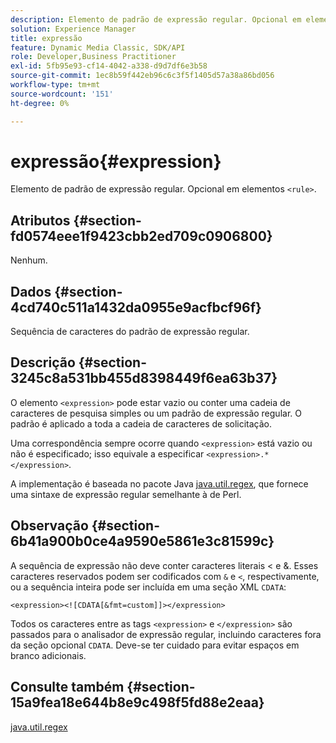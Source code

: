 ```yaml
---
description: Elemento de padrão de expressão regular. Opcional em elementos <rule> .
solution: Experience Manager
title: expressão
feature: Dynamic Media Classic, SDK/API
role: Developer,Business Practitioner
exl-id: 5fb95e93-cf14-4042-a338-d9d7df6e3b58
source-git-commit: 1ec8b59f442eb96c6c3f5f1405d57a38a86bd056
workflow-type: tm+mt
source-wordcount: '151'
ht-degree: 0%

---
```


# expressão{#expression}

Elemento de padrão de expressão regular. Opcional em elementos `<rule>`.

## Atributos {#section-fd0574eee1f9423cbb2ed709c0906800}

Nenhum.

## Dados {#section-4cd740c511a1432da0955e9acfbcf96f}

Sequência de caracteres do padrão de expressão regular.

## Descrição {#section-3245c8a531bb455d8398449f6ea63b37}

O elemento `<expression>` pode estar vazio ou conter uma cadeia de caracteres de pesquisa simples ou um padrão de expressão regular. O padrão é aplicado a toda a cadeia de caracteres de solicitação.

Uma correspondência sempre ocorre quando `<expression>` está vazio ou não é especificado; isso equivale a especificar `<expression>.*</expression>`.

A implementação é baseada no pacote Java [java.util.regex](../../../../../ir-api/material-cat/image-rendering-api-ref/c-ir-material-catalog/c-ir-rule-set-reference/r-ir-expression.md#reference-49867deecb58412bbdc2ced564bbea3e), que fornece uma sintaxe de expressão regular semelhante à de Perl.

## Observação {#section-6b41a900b0ce4a9590e5861e3c81599c}

A sequência de expressão não deve conter caracteres literais &lt; e &amp;. Esses caracteres reservados podem ser codificados com `&` e `<`, respectivamente, ou a sequência inteira pode ser incluída em uma seção XML `CDATA`:

`<expression><![CDATA[&fmt=custom]]></expression>`

Todos os caracteres entre as tags `<expression>` e `</expression>` são passados para o analisador de expressão regular, incluindo caracteres fora da seção opcional `CDATA`. Deve-se ter cuidado para evitar espaços em branco adicionais.

## Consulte também {#section-15a9fea18e644b8e9c498f5fd88e2eaa}

[java.util.regex](https://www2.cs.duke.edu/csed/java/jdk1.4.2/docs/api/)
